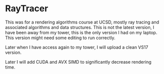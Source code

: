 # RayTracer

This was for a rendering algorithms course at UCSD, mostly ray tracing and associated algorithms and data structures.  This is not the latest version, I have been away from my tower, this is the only version I had on my laptop.  This version might need some editing to run correctly.


Later when I have access again to my tower, I will upload a clean VS17 version.

Later I will add CUDA and AVX SIMD to significantly decrease rendering time.
